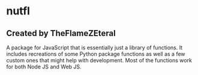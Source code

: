 # nutfl
## Created by TheFlameZEteral
A package for JavaScript that is essentially just a library of functions. It includes recreations of some Python package functions as well as a few custom ones that might help with development. Most of the functions work for both Node JS and Web JS.
